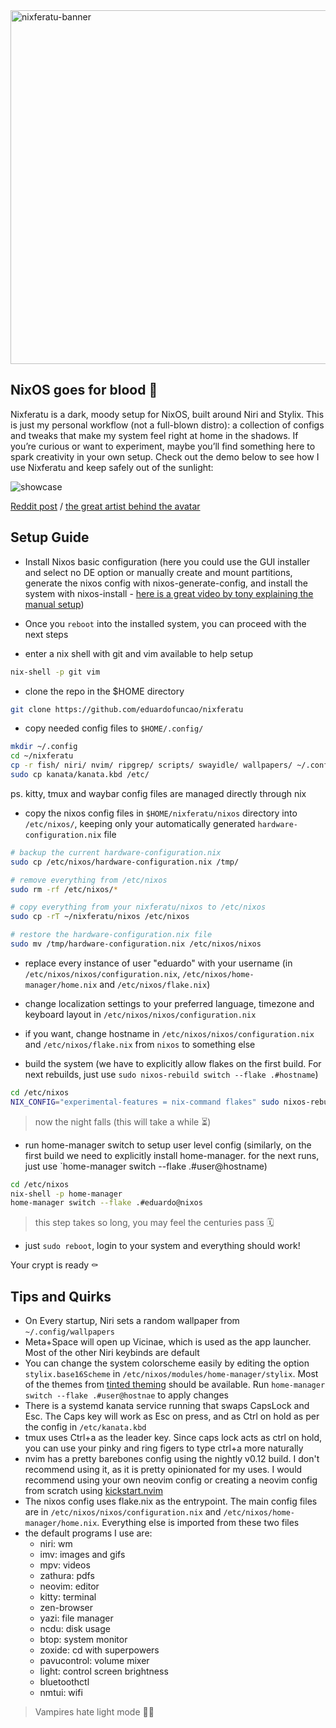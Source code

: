 <img width="1366" height="566" alt="nixferatu-banner" src="https://github.com/user-attachments/assets/a6a9124e-b370-4632-981a-e104071e9645" />

## NixOS goes for blood 🦇
Nixferatu is a dark, moody setup for NixOS, built around Niri and Stylix. This is just my personal workflow (not a full-blown distro): a collection of configs and tweaks that make my system feel right at home in the shadows. If you’re curious or want to experiment, maybe you’ll find something here to spark creativity in your own setup. Check out the demo below to see how I use Nixferatu and keep safely out of the sunlight:

![showcase](https://github.com/user-attachments/assets/c4ca4bd6-07ce-464e-bba0-49f1b28a7cf7)

[Reddit post](https://www.reddit.com/r/unixporn/comments/1o5xhp2/niri_infinite_workspaces_with_niri/) / [the great artist behind the avatar](https://yoolk.ninja/icons/flat-icon-and-avatar-nosferatu-classic-ver/)

## Setup Guide
- Install Nixos basic configuration (here you could use the GUI installer and select no DE option or manually  create and mount partitions, generate the nixos config with nixos-generate-config, and install the system with nixos-install - [here is a great video by tony explaining the manual setup](https://www.youtube.com/watch?v=2QjzI5dXwDY))

- Once you `reboot` into the installed system, you can proceed with the next steps

- enter a nix shell with git and vim available to help setup
```bash
nix-shell -p git vim
```

- clone the repo in the $HOME directory
```bash
git clone https://github.com/eduardofuncao/nixferatu
```

- copy needed config files to `$HOME/.config/`
```bash
mkdir ~/.config
cd ~/nixferatu
cp -r fish/ niri/ nvim/ ripgrep/ scripts/ swayidle/ wallpapers/ ~/.config
sudo cp kanata/kanata.kbd /etc/
```
ps. kitty, tmux and waybar config files are managed directly through nix

- copy the nixos config files in `$HOME/nixferatu/nixos` directory into `/etc/nixos/`,
keeping only your automatically generated `hardware-configuration.nix` file
```bash
# backup the current hardware-configuration.nix
sudo cp /etc/nixos/hardware-configuration.nix /tmp/

# remove everything from /etc/nixos
sudo rm -rf /etc/nixos/*

# copy everything from your nixferatu/nixos to /etc/nixos
sudo cp -rT ~/nixferatu/nixos /etc/nixos

# restore the hardware-configuration.nix file
sudo mv /tmp/hardware-configuration.nix /etc/nixos/nixos
```

- replace every instance of user "eduardo" with your username (in `/etc/nixos/nixos/configuration.nix`,
`/etc/nixos/home-manager/home.nix` and `/etc/nixos/flake.nix`)

- change localization settings to your preferred language, timezone and keyboard layout in `/etc/nixos/nixos/configuration.nix`

- if you want, change hostname in `/etc/nixos/nixos/configuration.nix` and `/etc/nixos/flake.nix` from `nixos` to something else

- build the system (we have to explicitly allow flakes on the first build. For next rebuilds,
just use `sudo nixos-rebuild switch --flake .#hostname`)
```bash
cd /etc/nixos
NIX_CONFIG="experimental-features = nix-command flakes" sudo nixos-rebuild switch --flake .#nixos
```
> now the night falls (this will take a while ⏳)

- run home-manager switch to setup user level config (similarly, on the first build we need to explicitly install home-manager.
for the next runs, just use `home-manager switch --flake .#user@hostname)
```bash
cd /etc/nixos
nix-shell -p home-manager
home-manager switch --flake .#eduardo@nixos
```

> this step takes so long, you may feel the centuries pass 🗓️

- just `sudo reboot`, login to your system and everything should work!

Your crypt is ready ⚰️

## Tips and Quirks
- On Every startup, Niri sets a random wallpaper from `~/.config/wallpapers`
- Meta+Space will open up Vicinae, which is used as the app launcher. Most of the other Niri keybinds are default
- You can change the system colorscheme easily by editing the option `stylix.base16Scheme` in  `/etc/nixos/modules/home-manager/stylix`. Most of the themes from [tinted theming](https://tinted-theming.github.io/tinted-gallery/) should be available. Run `home-manager switch --flake .#user@hostnae` to apply changes
- There is a systemd kanata service running that swaps CapsLock and Esc. The Caps key will work as Esc on press, and as Ctrl on hold as per the config in `/etc/kanata.kbd`
- tmux uses Ctrl+a as the leader key. Since caps lock acts as ctrl on hold, you can use your pinky and ring figers to type ctrl+a more naturally
- nvim has a pretty barebones config using the nightly v0.12 build. I don't recommend using it, as it is pretty opinionated for my uses. I would recommend using your own neovim config or creating a neovim config from scratch using [kickstart.nvim](https://github.com/nvim-lua/kickstart.nvim)
- The nixos config uses flake.nix as the entrypoint. The main config files are in `/etc/nixos/nixos/configuration.nix` and `/etc/nixos/home-manager/home.nix`. Everything else is imported from these two files
- the default programs I use are:
  - niri: wm
  - imv: images and gifs
  - mpv: videos
  - zathura: pdfs
  - neovim: editor
  - kitty: terminal
  - zen-browser
  - yazi: file manager
  - ncdu: disk usage
  - btop: system monitor
  - zoxide: cd with superpowers
  - pavucontrol: volume mixer
  - light: control screen brightness
  - bluetoothctl
  - nmtui: wifi

> Vampires hate light mode 🧛‍♂️
